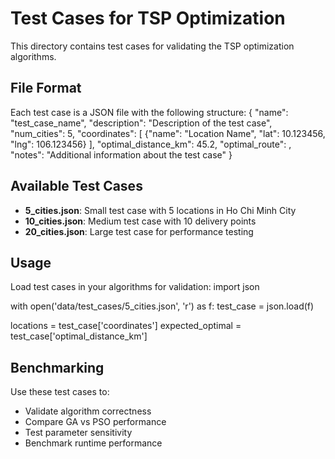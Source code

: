 # Test Cases for TSP Optimization

This directory contains test cases for validating the TSP optimization algorithms.

## File Format

Each test case is a JSON file with the following structure:
{
"name": "test_case_name",
"description": "Description of the test case",
"num_cities": 5,
"coordinates": [
{"name": "Location Name", "lat": 10.123456, "lng": 106.123456}
],
"optimal_distance_km": 45.2,
"optimal_route": ,
"notes": "Additional information about the test case"
}
## Available Test Cases

- **5_cities.json**: Small test case with 5 locations in Ho Chi Minh City
- **10_cities.json**: Medium test case with 10 delivery points
- **20_cities.json**: Large test case for performance testing

## Usage

Load test cases in your algorithms for validation:
import json

with open('data/test_cases/5_cities.json', 'r') as f:
test_case = json.load(f)

locations = test_case['coordinates']
expected_optimal = test_case['optimal_distance_km']
## Benchmarking

Use these test cases to:
- Validate algorithm correctness
- Compare GA vs PSO performance
- Test parameter sensitivity
- Benchmark runtime performance